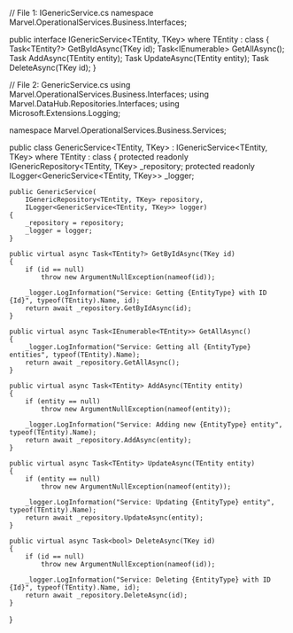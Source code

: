 // File 1: IGenericService.cs
namespace Marvel.OperationalServices.Business.Interfaces;

public interface IGenericService<TEntity, TKey> where TEntity : class
{
    Task<TEntity?> GetByIdAsync(TKey id);
    Task<IEnumerable<TEntity>> GetAllAsync();
    Task<TEntity> AddAsync(TEntity entity);
    Task<TEntity> UpdateAsync(TEntity entity);
    Task<bool> DeleteAsync(TKey id);
}

// File 2: GenericService.cs
using Marvel.OperationalServices.Business.Interfaces;
using Marvel.DataHub.Repositories.Interfaces;
using Microsoft.Extensions.Logging;

namespace Marvel.OperationalServices.Business.Services;

public class GenericService<TEntity, TKey> : IGenericService<TEntity, TKey> 
    where TEntity : class
{
    protected readonly IGenericRepository<TEntity, TKey> _repository;
    protected readonly ILogger<GenericService<TEntity, TKey>> _logger;

    public GenericService(
        IGenericRepository<TEntity, TKey> repository,
        ILogger<GenericService<TEntity, TKey>> logger)
    {
        _repository = repository;
        _logger = logger;
    }

    public virtual async Task<TEntity?> GetByIdAsync(TKey id)
    {
        if (id == null)
            throw new ArgumentNullException(nameof(id));

        _logger.LogInformation("Service: Getting {EntityType} with ID {Id}", typeof(TEntity).Name, id);
        return await _repository.GetByIdAsync(id);
    }

    public virtual async Task<IEnumerable<TEntity>> GetAllAsync()
    {
        _logger.LogInformation("Service: Getting all {EntityType} entities", typeof(TEntity).Name);
        return await _repository.GetAllAsync();
    }

    public virtual async Task<TEntity> AddAsync(TEntity entity)
    {
        if (entity == null)
            throw new ArgumentNullException(nameof(entity));

        _logger.LogInformation("Service: Adding new {EntityType} entity", typeof(TEntity).Name);
        return await _repository.AddAsync(entity);
    }

    public virtual async Task<TEntity> UpdateAsync(TEntity entity)
    {
        if (entity == null)
            throw new ArgumentNullException(nameof(entity));

        _logger.LogInformation("Service: Updating {EntityType} entity", typeof(TEntity).Name);
        return await _repository.UpdateAsync(entity);
    }

    public virtual async Task<bool> DeleteAsync(TKey id)
    {
        if (id == null)
            throw new ArgumentNullException(nameof(id));

        _logger.LogInformation("Service: Deleting {EntityType} with ID {Id}", typeof(TEntity).Name, id);
        return await _repository.DeleteAsync(id);
    }
}